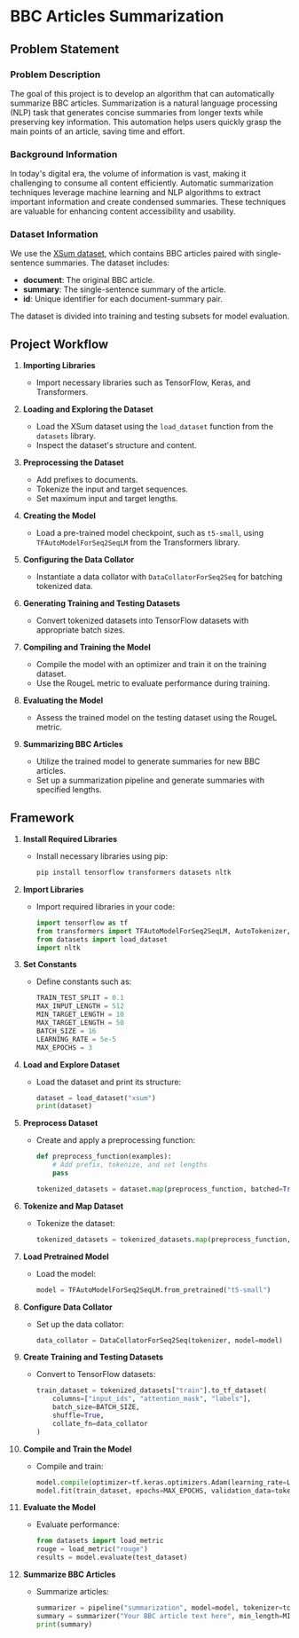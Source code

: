 # BBC Articles Summarization

## Problem Statement

### Problem Description

The goal of this project is to develop an algorithm that can automatically summarize BBC articles. Summarization is a natural language processing (NLP) task that generates concise summaries from longer texts while preserving key information. This automation helps users quickly grasp the main points of an article, saving time and effort.

### Background Information

In today's digital era, the volume of information is vast, making it challenging to consume all content efficiently. Automatic summarization techniques leverage machine learning and NLP algorithms to extract important information and create condensed summaries. These techniques are valuable for enhancing content accessibility and usability.

### Dataset Information

We use the [XSum dataset](https://huggingface.co/datasets/xsum), which contains BBC articles paired with single-sentence summaries. The dataset includes:
- **document**: The original BBC article.
- **summary**: The single-sentence summary of the article.
- **id**: Unique identifier for each document-summary pair.

The dataset is divided into training and testing subsets for model evaluation.

## Project Workflow

1. **Importing Libraries**
   - Import necessary libraries such as TensorFlow, Keras, and Transformers.

2. **Loading and Exploring the Dataset**
   - Load the XSum dataset using the `load_dataset` function from the `datasets` library.
   - Inspect the dataset's structure and content.

3. **Preprocessing the Dataset**
   - Add prefixes to documents.
   - Tokenize the input and target sequences.
   - Set maximum input and target lengths.

4. **Creating the Model**
   - Load a pre-trained model checkpoint, such as `t5-small`, using `TFAutoModelForSeq2SeqLM` from the Transformers library.

5. **Configuring the Data Collator**
   - Instantiate a data collator with `DataCollatorForSeq2Seq` for batching tokenized data.

6. **Generating Training and Testing Datasets**
   - Convert tokenized datasets into TensorFlow datasets with appropriate batch sizes.

7. **Compiling and Training the Model**
   - Compile the model with an optimizer and train it on the training dataset.
   - Use the RougeL metric to evaluate performance during training.

8. **Evaluating the Model**
   - Assess the trained model on the testing dataset using the RougeL metric.

9. **Summarizing BBC Articles**
   - Utilize the trained model to generate summaries for new BBC articles.
   - Set up a summarization pipeline and generate summaries with specified lengths.

## Framework

1. **Install Required Libraries**
   - Install necessary libraries using pip:
     ```bash
     pip install tensorflow transformers datasets nltk
     ```

2. **Import Libraries**
   - Import required libraries in your code:
     ```python
     import tensorflow as tf
     from transformers import TFAutoModelForSeq2SeqLM, AutoTokenizer, DataCollatorForSeq2Seq, pipeline
     from datasets import load_dataset
     import nltk
     ```

3. **Set Constants**
   - Define constants such as:
     ```python
     TRAIN_TEST_SPLIT = 0.1
     MAX_INPUT_LENGTH = 512
     MIN_TARGET_LENGTH = 10
     MAX_TARGET_LENGTH = 50
     BATCH_SIZE = 16
     LEARNING_RATE = 5e-5
     MAX_EPOCHS = 3
     ```

4. **Load and Explore Dataset**
   - Load the dataset and print its structure:
     ```python
     dataset = load_dataset("xsum")
     print(dataset)
     ```

5. **Preprocess Dataset**
   - Create and apply a preprocessing function:
     ```python
     def preprocess_function(examples):
         # Add prefix, tokenize, and set lengths
         pass

     tokenized_datasets = dataset.map(preprocess_function, batched=True)
     ```

6. **Tokenize and Map Dataset**
   - Tokenize the dataset:
     ```python
     tokenized_datasets = tokenized_datasets.map(preprocess_function, batched=True)
     ```

7. **Load Pretrained Model**
   - Load the model:
     ```python
     model = TFAutoModelForSeq2SeqLM.from_pretrained("t5-small")
     ```

8. **Configure Data Collator**
   - Set up the data collator:
     ```python
     data_collator = DataCollatorForSeq2Seq(tokenizer, model=model)
     ```

9. **Create Training and Testing Datasets**
   - Convert to TensorFlow datasets:
     ```python
     train_dataset = tokenized_datasets["train"].to_tf_dataset(
         columns=["input_ids", "attention_mask", "labels"],
         batch_size=BATCH_SIZE,
         shuffle=True,
         collate_fn=data_collator
     )
     ```

10. **Compile and Train the Model**
    - Compile and train:
      ```python
      model.compile(optimizer=tf.keras.optimizers.Adam(learning_rate=LEARNING_RATE))
      model.fit(train_dataset, epochs=MAX_EPOCHS, validation_data=tokenized_datasets["validation"])
      ```

11. **Evaluate the Model**
    - Evaluate performance:
      ```python
      from datasets import load_metric
      rouge = load_metric("rouge")
      results = model.evaluate(test_dataset)
      ```

12. **Summarize BBC Articles**
    - Summarize articles:
      ```python
      summarizer = pipeline("summarization", model=model, tokenizer=tokenizer)
      summary = summarizer("Your BBC article text here", min_length=MIN_TARGET_LENGTH, max_length=MAX_TARGET_LENGTH)
      print(summary)
      ```

